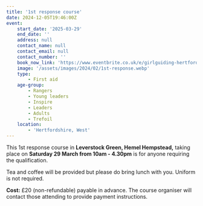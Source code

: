 ```yaml
---
title: '1st response course'
date: 2024-12-05T19:46:00Z
event:
    start_date: '2025-03-29'
    end_date: ''
    address: null
    contact_name: null
    contact_email: null
    contact_number: ''
    book_now_link: 'https://www.eventbrite.co.uk/e/girlguiding-hertfordshire-1st-response-course-tickets-1012788326147?aff=oddtdtcreator'
    image: '/assets/images/2024/02/1st-response.webp'
    type:
        - First aid
    age-group:
        - Rangers
        - Young leaders
        - Inspire
        - Leaders
        - Adults
        - Trefoil
    location:
        - 'Hertfordshire, West'
---
```

This 1st response course in **Leverstock Green, Hemel Hempstead,** taking place on **Saturday 29 March from 10am - 4.30pm** is for anyone requiring the qualification.

Tea and coffee will be provided but please do bring lunch with you.  Uniform is not required.

**Cost:** £20 (non-refundable) payable in advance. The course organiser will contact those attending to provide payment instructions.
